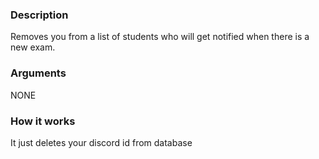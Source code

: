 ### Description

Removes you from a list of students who will get notified when there is a new exam.

### Arguments

NONE

### How it works

It just deletes your discord id from database
